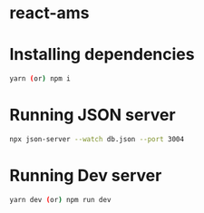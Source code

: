 # react-ams
# Installing dependencies
```bash
yarn (or) npm i
```
# Running JSON server
```bash
npx json-server --watch db.json --port 3004
```
# Running Dev server
```bash
yarn dev (or) npm run dev
```
